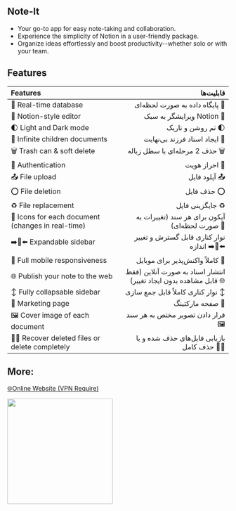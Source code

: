 ## Note-It

-   Your go-to app for easy note-taking and collaboration.
-   Experience the simplicity of Notion in a user-friendly package.
-   Organize ideas effortlessly and boost productivity--whether solo or with your team.

## Features

| Features                                          |                                                         قابلیت‌ها |
| :------------------------------------------------ | ----------------------------------------------------------------: |
| 🔗 Real-time database                             |                                    پایگاه داده به صورت لحظه‌ای 🔗 |
| 📝 Notion-style editor                            |                                         ویرایشگر به سبک Notion 📝 |
| 🌓 Light and Dark mode                            |                                                تم روشن و تاریک 🌓 |
| 🌲 Infinite children documents                    |                                     ایجاد اسناد فرزند بی‌نهایت 🌲 |
| 🗑️ Trash can & soft delete                        |                                    حذف 2 مرحله‌ای با سطل زباله 🗑️ |
| 🔐 Authentication                                 |                                                     احراز هویت 🔐 |
| 📤 File upload                                    |                                                     آپلود فایل 📤 |
| ⭕ File deletion                                  |                                                       حذف فایل ⭕ |
| ♻️ File replacement                               |                                                  جایگزینی فایل ♻️ |
| 🌠 Icons for each document (changes in real-time) |                    آیکون برای هر سند (تغییرات به صورت لحظه‌ای) 🌠 |
| ➡️🔀⬅️ Expandable sidebar                         |                       نوار کناری قابل گسترش و تغییر اندازه ➡️🔀⬅️ |
| 📱 Full mobile responsiveness                     |                                  کاملاً واکنش‌پذیر برای موبایل 📱 |
| 🌐 Publish your note to the web                   | انتشار اسناد به صورت آنلاین (فقط قابل مشاهده بدون ایجاد تغییر) 🌐 |
| ↕️ Fully collapsable sidebar                      |                                نوار کناری کاملاً قابل جمع سازی ↕️ |
| 🛬 Marketing page                                 |                                                  صفحه مارکتینگ 🛬 |
| 🖼️ Cover image of each document                   |                                 قرار دادن تصویر مختص به هر سند 🖼️ |
| 🔄📄 Recover deleted files or delete completely   |                       بازیابی فایل‌های حذف شده و یا حذف کامل 🔄📄 |

## More:

[🌐Online Website (VPN Require)](https://note-it-delta.vercel.app/)

<a href="https://www.coffeebede.com/mohammadhiedari">
<img class="img-fluid" src="https://coffeebede.ir/DashboardTemplateV2/app-assets/images/banner/default-yellow.svg" style="width:240px" />
</a>
